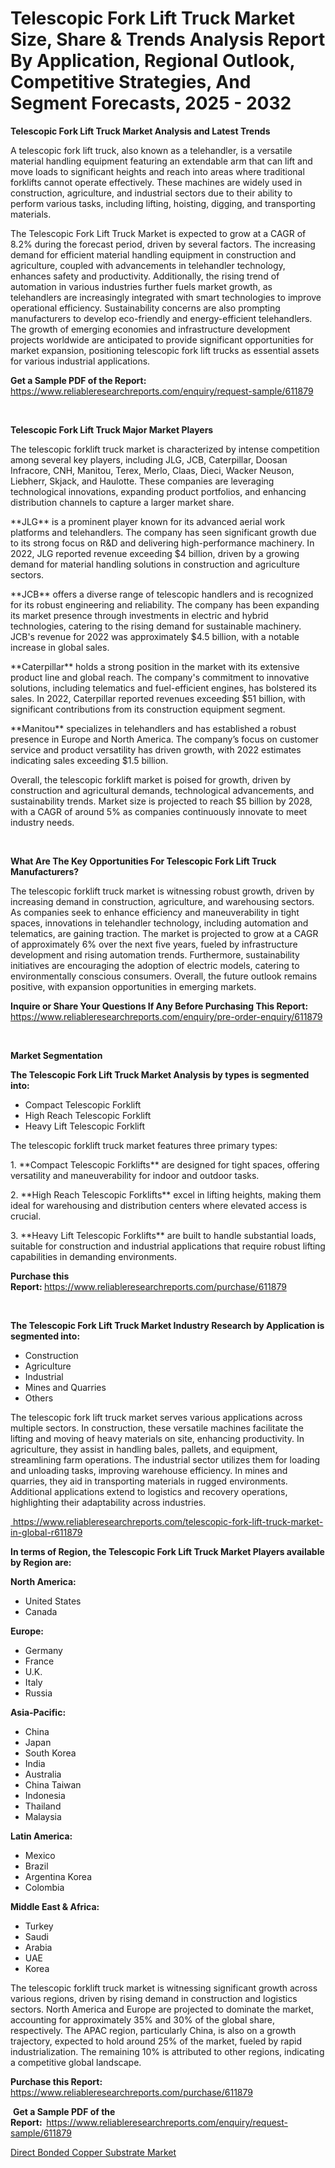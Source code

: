 <p><h1>Telescopic Fork Lift Truck Market Size, Share & Trends Analysis Report By Application, Regional Outlook, Competitive Strategies, And Segment Forecasts, 2025 - 2032</h1></p><p><strong>Telescopic Fork Lift Truck Market Analysis and Latest Trends</strong></p>
<p><p>A telescopic fork lift truck, also known as a telehandler, is a versatile material handling equipment featuring an extendable arm that can lift and move loads to significant heights and reach into areas where traditional forklifts cannot operate effectively. These machines are widely used in construction, agriculture, and industrial sectors due to their ability to perform various tasks, including lifting, hoisting, digging, and transporting materials.</p><p>The Telescopic Fork Lift Truck Market is expected to grow at a CAGR of 8.2% during the forecast period, driven by several factors. The increasing demand for efficient material handling equipment in construction and agriculture, coupled with advancements in telehandler technology, enhances safety and productivity. Additionally, the rising trend of automation in various industries further fuels market growth, as telehandlers are increasingly integrated with smart technologies to improve operational efficiency. Sustainability concerns are also prompting manufacturers to develop eco-friendly and energy-efficient telehandlers. The growth of emerging economies and infrastructure development projects worldwide are anticipated to provide significant opportunities for market expansion, positioning telescopic fork lift trucks as essential assets for various industrial applications.</p></p>
<p><strong>Get a Sample PDF of the Report:&nbsp;</strong> <a href="https://www.reliableresearchreports.com/enquiry/request-sample/611879?utm_campaign=2275&utm_medium=2&utm_source=Github&utm_content=ia&utm_term=23032025&utm_id=telescopic-fork-lift-truck">https://www.reliableresearchreports.com/enquiry/request-sample/611879</a></p>
<p>&nbsp;</p>
<p><strong>Telescopic Fork Lift Truck Major Market Players</strong></p>
<p><p>The telescopic forklift truck market is characterized by intense competition among several key players, including JLG, JCB, Caterpillar, Doosan Infracore, CNH, Manitou, Terex, Merlo, Claas, Dieci, Wacker Neuson, Liebherr, Skjack, and Haulotte. These companies are leveraging technological innovations, expanding product portfolios, and enhancing distribution channels to capture a larger market share.</p><p>**JLG** is a prominent player known for its advanced aerial work platforms and telehandlers. The company has seen significant growth due to its strong focus on R&D and delivering high-performance machinery. In 2022, JLG reported revenue exceeding $4 billion, driven by a growing demand for material handling solutions in construction and agriculture sectors.</p><p>**JCB** offers a diverse range of telescopic handlers and is recognized for its robust engineering and reliability. The company has been expanding its market presence through investments in electric and hybrid technologies, catering to the rising demand for sustainable machinery. JCB's revenue for 2022 was approximately $4.5 billion, with a notable increase in global sales.</p><p>**Caterpillar** holds a strong position in the market with its extensive product line and global reach. The company's commitment to innovative solutions, including telematics and fuel-efficient engines, has bolstered its sales. In 2022, Caterpillar reported revenues exceeding $51 billion, with significant contributions from its construction equipment segment.</p><p>**Manitou** specializes in telehandlers and has established a robust presence in Europe and North America. The company’s focus on customer service and product versatility has driven growth, with 2022 estimates indicating sales exceeding $1.5 billion.</p><p>Overall, the telescopic forklift market is poised for growth, driven by construction and agricultural demands, technological advancements, and sustainability trends. Market size is projected to reach $5 billion by 2028, with a CAGR of around 5% as companies continuously innovate to meet industry needs.</p></p>
<p>&nbsp;</p>
<p><strong>What Are The Key Opportunities For Telescopic Fork Lift Truck Manufacturers?</strong></p>
<p><p>The telescopic forklift truck market is witnessing robust growth, driven by increasing demand in construction, agriculture, and warehousing sectors. As companies seek to enhance efficiency and maneuverability in tight spaces, innovations in telehandler technology, including automation and telematics, are gaining traction. The market is projected to grow at a CAGR of approximately 6% over the next five years, fueled by infrastructure development and rising automation trends. Furthermore, sustainability initiatives are encouraging the adoption of electric models, catering to environmentally conscious consumers. Overall, the future outlook remains positive, with expansion opportunities in emerging markets.</p></p>
<p><strong>Inquire or Share Your Questions If Any Before Purchasing This Report:</strong> <a href="https://www.reliableresearchreports.com/enquiry/pre-order-enquiry/611879?utm_campaign=2275&utm_medium=2&utm_source=Github&utm_content=ia&utm_term=23032025&utm_id=telescopic-fork-lift-truck">https://www.reliableresearchreports.com/enquiry/pre-order-enquiry/611879</a></p>
<p>&nbsp;</p>
<p><strong>Market Segmentation</strong></p>
<p><strong>The Telescopic Fork Lift Truck Market Analysis by types is segmented into:</strong></p>
<p><ul><li>Compact Telescopic Forklift</li><li>High Reach Telescopic Forklift</li><li>Heavy Lift Telescopic Forklift</li></ul></p>
<p><p>The telescopic forklift truck market features three primary types: </p><p>1. **Compact Telescopic Forklifts** are designed for tight spaces, offering versatility and maneuverability for indoor and outdoor tasks. </p><p>2. **High Reach Telescopic Forklifts** excel in lifting heights, making them ideal for warehousing and distribution centers where elevated access is crucial. </p><p>3. **Heavy Lift Telescopic Forklifts** are built to handle substantial loads, suitable for construction and industrial applications that require robust lifting capabilities in demanding environments.</p></p>
<p><strong>Purchase this Report:&nbsp;</strong><a href="https://www.reliableresearchreports.com/purchase/611879?utm_campaign=2275&utm_medium=2&utm_source=Github&utm_content=ia&utm_term=23032025&utm_id=telescopic-fork-lift-truck">https://www.reliableresearchreports.com/purchase/611879</a></p>
<p>&nbsp;</p>
<p><strong>The Telescopic Fork Lift Truck Market Industry Research by Application is segmented into:</strong></p>
<p><ul><li>Construction</li><li>Agriculture</li><li>Industrial</li><li>Mines and Quarries</li><li>Others</li></ul></p>
<p><p>The telescopic fork lift truck market serves various applications across multiple sectors. In construction, these versatile machines facilitate the lifting and moving of heavy materials on site, enhancing productivity. In agriculture, they assist in handling bales, pallets, and equipment, streamlining farm operations. The industrial sector utilizes them for loading and unloading tasks, improving warehouse efficiency. In mines and quarries, they aid in transporting materials in rugged environments. Additional applications extend to logistics and recovery operations, highlighting their adaptability across industries.</p></p>
<p><a href="https://www.reliableresearchreports.com/telescopic-fork-lift-truck-market-in-global-r611879?utm_campaign=2275&utm_medium=2&utm_source=Github&utm_content=ia&utm_term=23032025&utm_id=telescopic-fork-lift-truck">&nbsp;https://www.reliableresearchreports.com/telescopic-fork-lift-truck-market-in-global-r611879</a></p>
<p><strong>In terms of Region, the Telescopic Fork Lift Truck Market Players available by Region are:</strong></p>
<p>
    <p> <strong> North America: </strong>
        <ul>
            <li>United States</li>
            <li>Canada</li>
        </ul>
        </p> 
    <p> <strong> Europe: </strong>
        <ul>
            <li>Germany</li>
            <li>France</li>
            <li>U.K.</li>
            <li>Italy</li>
            <li>Russia</li>
        </ul>
        </p> 
    <p> <strong> Asia-Pacific: </strong>
        <ul>
            <li>China</li>
            <li>Japan</li>
            <li>South Korea</li>
            <li>India</li>
            <li>Australia</li>
            <li>China Taiwan</li>
            <li>Indonesia</li>
            <li>Thailand</li>
            <li>Malaysia</li>
        </ul>
        </p> 
    <p> <strong> Latin America: </strong>
        <ul>
            <li>Mexico</li>
            <li>Brazil</li>
            <li>Argentina Korea</li>
            <li>Colombia</li>
        </ul>
        </p> 
    <p> <strong> Middle East & Africa: </strong>
        <ul>
            <li>Turkey</li>
            <li>Saudi</li>
            <li>Arabia</li>
            <li>UAE</li>
            <li>Korea</li>
        </ul>
    </p>
    </p>
<p><p>The telescopic forklift truck market is witnessing significant growth across various regions, driven by rising demand in construction and logistics sectors. North America and Europe are projected to dominate the market, accounting for approximately 35% and 30% of the global share, respectively. The APAC region, particularly China, is also on a growth trajectory, expected to hold around 25% of the market, fueled by rapid industrialization. The remaining 10% is attributed to other regions, indicating a competitive global landscape.</p></p>
<p><strong>Purchase this Report: </strong><a href="https://www.reliableresearchreports.com/purchase/611879?utm_campaign=2275&utm_medium=2&utm_source=Github&utm_content=ia&utm_term=23032025&utm_id=telescopic-fork-lift-truck">https://www.reliableresearchreports.com/purchase/611879</a></p>
<p>&nbsp;<strong>Get a Sample PDF of the Report:&nbsp;&nbsp;</strong><a href="https://www.reliableresearchreports.com/enquiry/request-sample/611879?utm_campaign=2275&utm_medium=2&utm_source=Github&utm_content=ia&utm_term=23032025&utm_id=telescopic-fork-lift-truck">https://www.reliableresearchreports.com/enquiry/request-sample/611879</a></p>
<p><strong></strong></p>
<p><p><a href="https://github.com/DianaWilson796/Market-Research-Report-List-2/blob/main/direct-bonded-copper-substrate-market.md?utm_campaign=2275&utm_medium=2&utm_source=Github&utm_content=ia&utm_term=23032025&utm_id=telescopic-fork-lift-truck">Direct Bonded Copper Substrate Market</a></p></p>